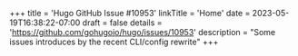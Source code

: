 +++
title = 'Hugo GitHub Issue #10953'
linkTitle = 'Home'
date = 2023-05-19T16:38:22-07:00
draft = false
details = 'https://github.com/gohugoio/hugo/issues/10953'
description = "Some issues introduces by the recent CLI/config rewrite"
+++

